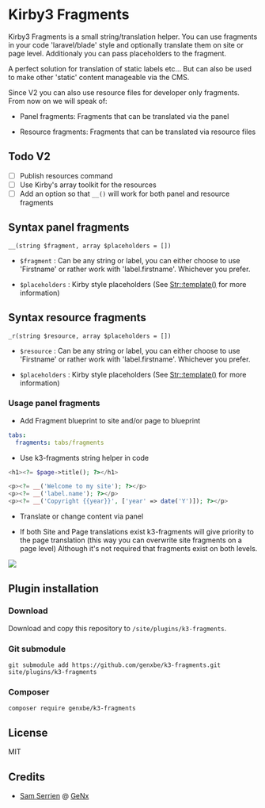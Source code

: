 # Kirby3 Fragments

Kirby3 Fragments is a small string/translation helper. You can use fragments in your code 'laravel/blade' style and optionally translate them on site or page level. Additionaly you can pass placeholders to the fragment.

A perfect solution for translation of static labels etc... But can also be used to make other 'static' content manageable via the CMS.

Since V2 you can also use resource files for developer only fragments. From now on we will speak of:

* Panel fragments: Fragments that can be translated via the panel

* Resource fragments: Fragments that can be translated via resource files

## Todo V2

- [ ] Publish resources command
- [ ] Use Kirby's array toolkit for the resources
- [ ] Add an option so that `__()` will work for both panel and resource fragments

## Syntax panel fragments

`__(string $fragment, array $placeholders = [])`

* `$fragment` : Can be any string or label, you can either choose to use 'Firstname' or rather work with 'label.firstname'. Whichever you prefer.

* `$placeholders` : Kirby style placeholders (See [Str::template()](https://getkirby.com/docs/reference/objects/toolkit/str/template) for more information)

## Syntax resource fragments

`_r(string $resource, array $placeholders = [])`

* `$resource` : Can be any string or label, you can either choose to use 'Firstname' or rather work with 'label.firstname'. Whichever you prefer.

* `$placeholders` : Kirby style placeholders (See [Str::template()](https://getkirby.com/docs/reference/objects/toolkit/str/template) for more information)

### Usage panel fragments

* Add Fragment blueprint to site and/or page to blueprint

```yaml
tabs:
  fragments: tabs/fragments
```

* Use k3-fragments string helper in code

```php
<h1><?= $page->title(); ?></h1>

<p><?= __('Welcome to my site'); ?></p>
<p><?= __('label.name'); ?></p>
<p><?= __('Copyright {{year}}', ['year' => date('Y')]); ?></p>
```

* Translate or change content via panel

* If both Site and Page translations exist k3-fragments will give priority to the page translation (this way you can overwrite site fragments on a page level) Although it's not required that fragments exist on both levels.

![](https://static.gnx.cloud/genx/kirby/k3-fragments.jpg)

## Plugin installation

### Download

Download and copy this repository to `/site/plugins/k3-fragments`.

### Git submodule

```
git submodule add https://github.com/genxbe/k3-fragments.git site/plugins/k3-fragments
```

### Composer

```
composer require genxbe/k3-fragments
```

## License

MIT

## Credits

- [Sam Serrien](https://twitter.com/samzzi) @ [GeNx](https://genx.be)
